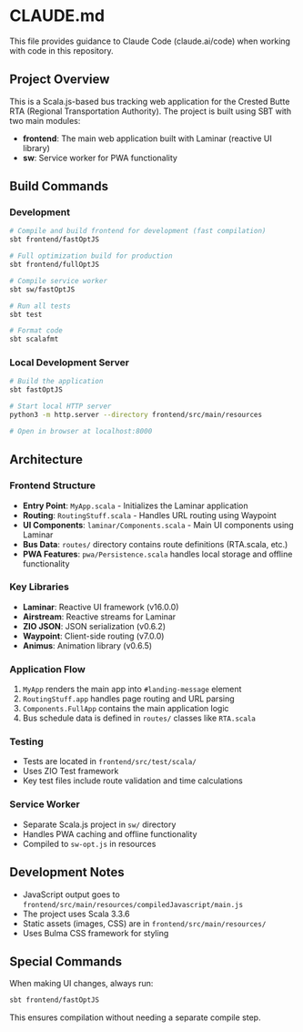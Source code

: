 # CLAUDE.md

This file provides guidance to Claude Code (claude.ai/code) when working with code in this repository.

## Project Overview

This is a Scala.js-based bus tracking web application for the Crested Butte RTA (Regional Transportation Authority). The project is built using SBT with two main modules:

- **frontend**: The main web application built with Laminar (reactive UI library)
- **sw**: Service worker for PWA functionality

## Build Commands

### Development
```bash
# Compile and build frontend for development (fast compilation)
sbt frontend/fastOptJS

# Full optimization build for production
sbt frontend/fullOptJS

# Compile service worker
sbt sw/fastOptJS

# Run all tests
sbt test

# Format code
sbt scalafmt
```

### Local Development Server
```bash
# Build the application
sbt fastOptJS

# Start local HTTP server
python3 -m http.server --directory frontend/src/main/resources

# Open in browser at localhost:8000
```

## Architecture

### Frontend Structure
- **Entry Point**: `MyApp.scala` - Initializes the Laminar application
- **Routing**: `RoutingStuff.scala` - Handles URL routing using Waypoint
- **UI Components**: `laminar/Components.scala` - Main UI components using Laminar
- **Bus Data**: `routes/` directory contains route definitions (RTA.scala, etc.)
- **PWA Features**: `pwa/Persistence.scala` handles local storage and offline functionality

### Key Libraries
- **Laminar**: Reactive UI framework (v16.0.0)
- **Airstream**: Reactive streams for Laminar
- **ZIO JSON**: JSON serialization (v0.6.2)
- **Waypoint**: Client-side routing (v7.0.0)
- **Animus**: Animation library (v0.6.5)

### Application Flow
1. `MyApp` renders the main app into `#landing-message` element
2. `RoutingStuff.app` handles page routing and URL parsing
3. `Components.FullApp` contains the main application logic
4. Bus schedule data is defined in `routes/` classes like `RTA.scala`

### Testing
- Tests are located in `frontend/src/test/scala/`
- Uses ZIO Test framework
- Key test files include route validation and time calculations

### Service Worker
- Separate Scala.js project in `sw/` directory
- Handles PWA caching and offline functionality
- Compiled to `sw-opt.js` in resources

## Development Notes

- JavaScript output goes to `frontend/src/main/resources/compiledJavascript/main.js`
- The project uses Scala 3.3.6
- Static assets (images, CSS) are in `frontend/src/main/resources/`
- Uses Bulma CSS framework for styling

## Special Commands

When making UI changes, always run:
```bash
sbt frontend/fastOptJS
```

This ensures compilation without needing a separate compile step.